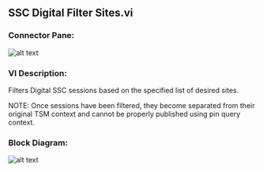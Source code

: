 ## **SSC Digital Filter Sites.vi**
### Connector Pane:
![alt text](/Instrument%20Control/Digital/SSC%20Digital/SSC%20Digital%20Filter%20Sites.vic.png "SSC Digital Filter Sites.vi connector pane")

### VI Description:
Filters Digital SSC sessions based on the specified list of desired sites. 

NOTE: Once sessions have been filtered, they become separated from their original TSM context and cannot be properly published using pin query context.

### Block Diagram:
![alt text](/Instrument%20Control/Digital/SSC%20Digital/SSC%20Digital%20Filter%20Sites.vid.png "SSC Digital Filter Sites.vi block diagram")

